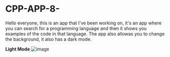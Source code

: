 # CPP-APP-8-

Hello everyone, this is an app that I've been working on, it's an app where you can search for a programming language and then it shows you examples of the code in that language.
The app also allowas you to change the background, it also has a dark mode.

<strong>Light Mode</strong>
![image](https://user-images.githubusercontent.com/117765687/204164035-43479e1c-c972-435f-91cb-08d65f509cd7.png)
